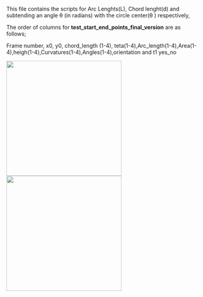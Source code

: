 This file contains the scripts for Arc Lenghts(L), Chord lenght(d) and subtending an angle θ (in radians) with the circle center(θ ) respectively,

The order of columns for **test_start_end_points_final_version** are as follows;

Frame number, x0, y0, chord_length (1-4), teta(1-4),Arc_length(1-4),Area(1-4),heigh(1-4),Curvatures(1-4),Angles(1-4),orientation and t1 yes_no


<img src="https://user-images.githubusercontent.com/63856517/88283295-cd32d000-ccf3-11ea-8079-a33a4b97e5f4.jpg" width="300" height="300" /> 
<img src="https://user-images.githubusercontent.com/63856517/88288996-3b2fc500-ccfd-11ea-852a-31b76d11b94e.PNG" width="300" height="300" /> 
